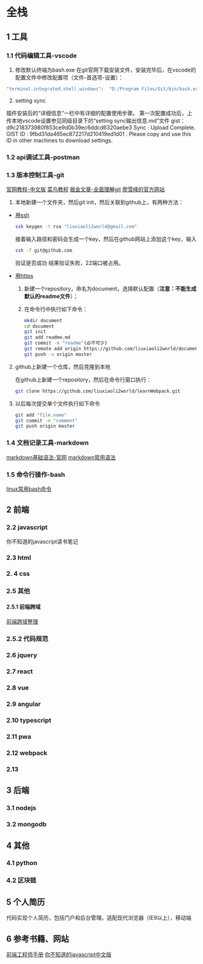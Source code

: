 # 全栈

## 1 工具

### 1.1 代码编辑工具-vscode

   1. 修改默认终端为bash.exe
   在git官网下载安装文件，安装完毕后，在vscode的配置文件中修改配置项（文件-首选项-设置）：

   ``` bash
   "terminal.integrated.shell.windows":  "D:/Program Files/Git/bin/bash.exe"
   ```

   2. setting sync

   插件安装后的“详细信息”一栏中有详细的配置使用步骤。
   第一次配置成功后，上传本地vscode设置参见同级目录下的“setting sync输出信息.md”文件
   gist：d9c218373980f853ce9d0b39ec6ddcd6320aebe3
   Sync : Upload Complete. GIST ID :  9fbd31da465ec872217d210419ed1d01 . Please copy and use this ID in other machines to download settings.

### 1.2 api调试工具-postman

### 1.3 版本控制工具-git

[官网教程-中文版](https://git-scm.com/book/zh/v2)
[菜鸟教程](http://www.runoob.com/git/git-tutorial.html)
[掘金文章-全面理解git](https://juejin.im/post/582bd0b4da2f600063d4f89e)
[廖雪峰的官方网站](https://www.liaoxuefeng.com/wiki/0013739516305929606dd18361248578c67b8067c8c017b000)

1. 本地新建一个文件夹，然后git init，然后关联到github上，有两种方法：
- [用ssh](http://www.runoob.com/git/git-remote-repo.html)

    ``` bash
    ssh keygen -t rsa "liuxiaoli2world@gmail.com"
    ```

    接着输入路径和密码会生成一个key，然后在github网站上添加这个key，输入

    ``` bash
    ssh -T git@github.com 
    ```

    验证是否成功
    结果验证失败，22端口被占用。
- [用https](https://www.liaoxuefeng.com/wiki/0013739516305929606dd18361248578c67b8067c8c017b000/0013752340242354807e192f02a44359908df8a5643103a000)
    1. 新建一个repository，命名为document，选择默认配置（__注意：不能生成默认的readme文件__）；
    2. 在命令行中执行如下命令：

        ``` bash
        mkdir document
        cd document
        git init
        git add readme.md
        git commit -m "readme"(必不可少)
        git remote add origin https://github.com/liuxiaoli2world/document.git
        git push -u origin master
        ```

2. github上新建一个仓库，然后克隆到本地

    在github上新建一个repository，然后在命令行窗口执行：

    ``` bash
    git clone https://github.com/liuxiaoli2world/learnWebpack.git
    ```

3. 以后每次提交单个文件执行如下命令

    ``` bash
    git add "file.name"
    git commit -m "comment"
    git push origin master
    ```

### 1.4 文档记录工具-markdown

[markdown基础语法-官网](http://www.markdown.cn/)
[markdown常用语法](http://wuxiaolong.me/2016/10/11/markdownGuide/)

### 1.5 命令行操作-bash

[linux常用bash命令](https://www.cnblogs.com/savorboard/p/bash-guide.html)

## 2 前端

### 2.2 javascript

你不知道的javascript读书笔记

### 2.3 html

### 2. 4 css

### 2.5 其他

#### 2.5.1 前端跨域

[前端跨域整理](https://juejin.im/post/5815f4abbf22ec006893b431)

### 2.5.2 代码规范

### 2.6 jquery

### 2.7 react

### 2.8 vue

### 2.9 angular

### 2.10 typescript

### 2.11 pwa

### 2.12 webpack

### 2.13

## 3 后端

### 3.1 nodejs

### 3.2 mongodb

## 4 其他

### 4.1 python

### 4.2 区块链

## 5 个人简历

代码实现个人简历，包括门户和后台管理。适配现代浏览器（IE9以上），移动端

## 6 参考书籍、网站

[前端工程师手册](https://leohxj.gitbooks.io/front-end-database/content/html-and-css-basic/index.html)
[你不知道的javascript中文版](https://github.com/liuxiaoli2world/You-Dont-Know-JS/tree/1ed-zh-CN)
